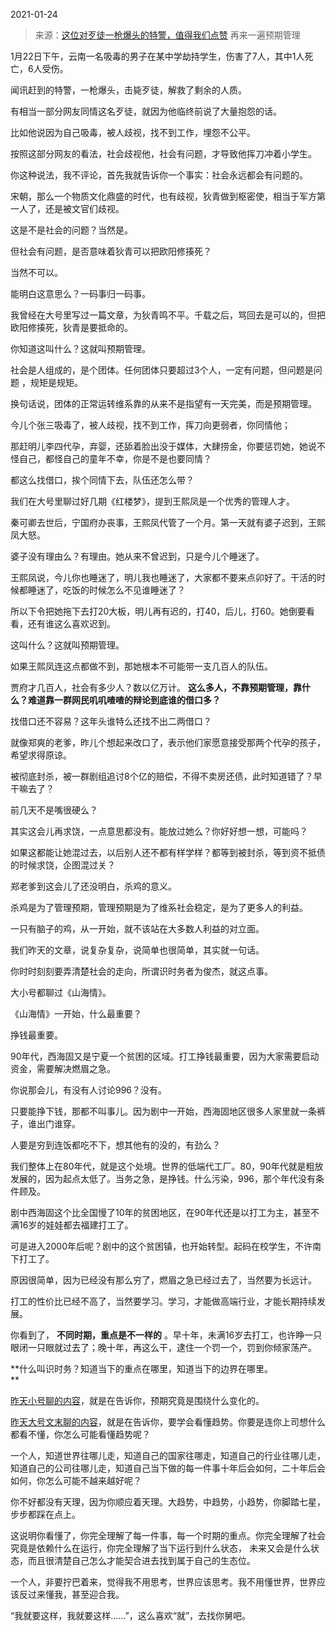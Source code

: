 2021-01-24

> 来源：[这位对歹徒一枪爆头的特警，值得我们点赞](http://mp.weixin.qq.com/s?__biz=MzU3NDc5Nzc0NQ==&mid=2247498849&idx=1&sn=a72b3c90b18e02a684726a2c7bb33a86&chksm=fd2e5ebfca59d7a9ae1cd8acbb17858e39cfa2ca9c682b052989f52ffbfa29c011363a6ace80&scene=27#wechat_redirect)
> 再来一遍预期管理

1月22日下午，云南一名吸毒的男子在某中学劫持学生，伤害了7人，其中1人死亡，6人受伤。

  

闻讯赶到的特警，一枪爆头，击毙歹徒，解救了剩余的人质。  

  

有相当一部分网友同情这名歹徒，就因为他临终前说了大量抱怨的话。  

  

比如他说因为自己吸毒，被人歧视，找不到工作，埋怨不公平。

  

按照这部分网友的看法，社会歧视他，社会有问题，才导致他挥刀冲着小学生。  

  

你这种说法，我不评论，首先我就告诉你一个事实：社会永远都会有问题的。

  

宋朝，那么一个物质文化鼎盛的时代，也有歧视，狄青做到枢密使，相当于军方第一人了，还是被文官们歧视。  

  

这是不是社会的问题？当然是。  

  

但社会有问题，是否意味着狄青可以把欧阳修揍死？

  

当然不可以。

  

能明白这意思么？一码事归一码事。  

  

我曾经在大号里写过一篇文章，为狄青鸣不平。千载之后，骂回去是可以的，但把欧阳修揍死，狄青是要抵命的。

  

你知道这叫什么？这就叫预期管理。

  

社会是人组成的，是个团体。任何团体只要超过3个人，一定有问题，但问题是问题 ，规矩是规矩。  

  

换句话说，团体的正常运转维系靠的从来不是指望有一天完美，而是预期管理。

  

今儿个张三吸毒了，被人歧视，找不到工作，挥刀向更弱者，你同情他；

那赶明儿李四代孕，弃婴，还舔着脸出没于媒体，大肆捞金，你要惩罚她，她说不怪自己，都怪自己的童年不幸，你是不是也要同情？

  

都这么找借口，挨个同情下去，队伍还怎么带？  

  

我们在大号里聊过好几期《红楼梦》，提到王熙凤是一个优秀的管理人才。  

  

秦可卿去世后，宁国府办丧事，王熙凤代管了一个月。第一天就有婆子迟到，王熙凤大怒。

  

婆子没有理由么？有理由。她从来不曾迟到，只是今儿个睡迷了。  

  

王熙凤说，今儿你也睡迷了，明儿我也睡迷了，大家都不要来点卯好了。干活的时候都睡迷了，吃饭的时候怎么不见谁睡迷了？

  

所以下令把她拖下去打20大板，明儿再有迟的，打40，后儿，打60。她倒要看看，还有谁这么喜欢迟到。  

  

这叫什么？这就叫预期管理。

  

如果王熙凤连这点都做不到，那她根本不可能带一支几百人的队伍。

  

贾府才几百人，社会有多少人？数以亿万计。 **这么多人，不靠预期管理，靠什么？难道靠一群网民叽叽喳喳的辩论到底谁的借口多？**  

  

找借口还不容易？这年头谁特么还找不出二两借口？  

  

就像郑爽的老爹，昨儿个想起来改口了，表示他们家愿意接受那两个代孕的孩子，希望求得原谅。  

  

被彻底封杀，被一群剧组追讨8个亿的赔偿，不得不卖房还债，此时知道错了？早干嘛去了？  

  

前几天不是嘴很硬么？  

  

其实这会儿再求饶，一点意思都没有。能放过她么？你好好想一想，可能吗？  

  

如果这都能让她混过去，以后别人还不都有样学样？都等到被封杀，等到资不抵债的时候求饶，企图混过关？

  

郑老爹到这会儿了还没明白，杀鸡的意义。  

  

杀鸡是为了管理预期，管理预期是为了维系社会稳定，是为了更多人的利益。  

  

一只有脑子的鸡，从一开始，就不该站在大多数人利益的对立面。

  

我们昨天的文章，说复杂复杂，说简单也很简单，其实就一句话。  

  

你时时刻刻要弄清楚社会的走向，所谓识时务者为俊杰，就这点事。

  

大小号都聊过《山海情》。  

  

《山海情》一开始，什么最重要？

  

挣钱最重要。

  

90年代，西海固又是宁夏一个贫困的区域。打工挣钱最重要，因为大家需要启动资金，需要解决燃眉之急。  

  

你说那会儿，有没有人讨论996？没有。

  

只要能挣下钱，那都不叫事儿。因为剧中一开始，西海固地区很多人家里就一条裤子，谁出门谁穿。

  

人要是穷到连饭都吃不下，想其他有的没的，有劲么？

  

我们整体上在80年代，就是这个处境。世界的低端代工厂。80，90年代就是粗放发展的，因为起点太低了。当务之急，是挣钱。什么污染，996，那个年代没有条件顾及。  

  

剧中西海固这个比全国慢了10年的贫困地区，在90年代还是以打工为主，甚至不满16岁的娃娃都去福建打工了。  

  

可是进入2000年后呢？剧中的这个贫困镇，也开始转型。起码在校学生，不许南下打工了。  

  

原因很简单，因为已经没有那么穷了，燃眉之急已经过去了，当然要为长远计。

  

打工的性价比已经不高了，当然要学习。学习，才能做高端行业，才能长期持续发展。

  

你看到了， **不同时期，重点是不一样的** 。早十年，未满16岁去打工，也许睁一只眼闭一只眼就过去了；晚十年，再这么干，逮住一个罚一个，罚到你倾家荡产。  

  

 **什么叫识时务？知道当下的重点在哪里，知道当下的边界在哪里。  
**

  

[
昨天小号聊的内容](http://mp.weixin.qq.com/s?__biz=MzU3NDc5Nzc0NQ==&mid=2247498835&idx=1&sn=8264595feb2481c133e841a41a323669&chksm=fd2e5e8dca59d79bbdc8b9ff86d1847b7c47f70d8c50ad9207beb5b7cf6f8f8dfcf985a5266e&scene=21#wechat_redirect)，就是在告诉你，预期究竟是围绕什么变化的。

[昨天大号文末聊的内容](http://mp.weixin.qq.com/s?__biz=MzU0MjYwNDU2Mw==&mid=2247496025&idx=1&sn=0a87ad95864a1c0d65207428ef0ca916&chksm=fb1a9d25cc6d1433d4314f035aed7dcbbea3bcdf68460555d7b17ef6a421781f9ee4f4d4e0f7&scene=21#wechat_redirect)，就是在告诉你，要学会看懂趋势。你要是连你上司想什么都看不懂，你怎么可能看懂趋势呢？

  

一个人，知道世界往哪儿走，知道自己的国家往哪走，知道自己的行业往哪儿走，知道自己的公司往哪儿走，知道自己当下做的每一件事十年后会如何，二十年后会如何，你怎么可能不越来越好呢？  

  

你不好都没有天理，因为你顺应着天理。大趋势，中趋势，小趋势，你脚踏七星，步步都踩在点上。  

  

这说明你看懂了，你完全理解了每一件事，每一个时期的重点。你完全理解了社会究竟是依赖什么在运行，你完全理解了当下运行到什么状态，
未来又会是什么状态，而且很清楚自己怎么才能契合进去找到属于自己的生态位。

  

一个人，非要拧巴着来，觉得我不用思考，世界应该思考。我不用懂世界，世界应该反过来懂我，甚至迎合我。  

  

“我就要这样，我就要这样......”，这么喜欢“就”，去找你舅吧。

